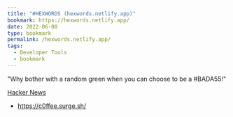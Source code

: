 ```yaml
---
title: "#HEXWORDS (hexwords.netlify.app)"
bookmark: https://hexwords.netlify.app/
date: 2022-06-08
type: bookmark
permalink: /hexwords.netlify.app/
tags:
  - Developer Tools
  - bookmark
---
```

"Why bother with a random green when you can choose to be a #BADA55!"

[Hacker News](https://news.ycombinator.com/item?id=31673662)

* https://c0ffee.surge.sh/
